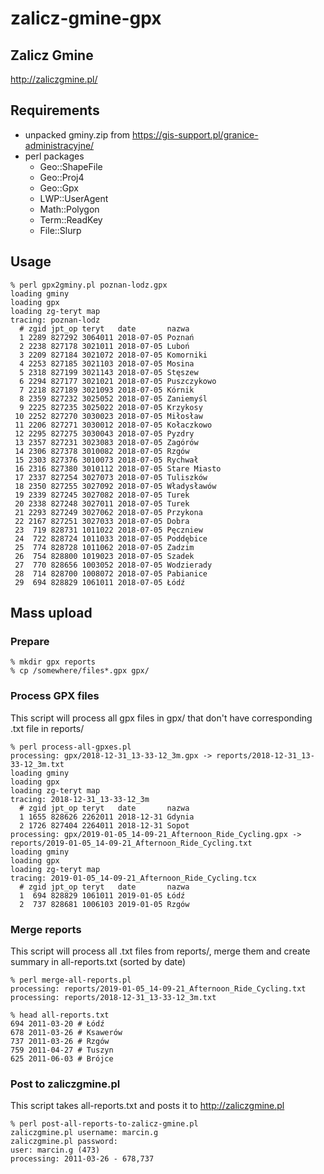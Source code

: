 # zalicz-gmine-gpx

## Zalicz Gmine
http://zaliczgmine.pl/

## Requirements

* unpacked gminy.zip from https://gis-support.pl/granice-administracyjne/
* perl packages
    * Geo::ShapeFile 
    * Geo::Proj4
    * Geo::Gpx
    * LWP::UserAgent
    * Math::Polygon
    * Term::ReadKey
    * File::Slurp 

## Usage

```
% perl gpx2gminy.pl poznan-lodz.gpx
loading gminy
loading gpx
loading zg-teryt map
tracing: poznan-lodz
  # zgid jpt_op teryt   date       nazwa
  1 2289 827292 3064011 2018-07-05 Poznań
  2 2238 827178 3021011 2018-07-05 Luboń
  3 2209 827184 3021072 2018-07-05 Komorniki
  4 2253 827185 3021103 2018-07-05 Mosina
  5 2318 827199 3021143 2018-07-05 Stęszew
  6 2294 827177 3021021 2018-07-05 Puszczykowo
  7 2218 827189 3021093 2018-07-05 Kórnik
  8 2359 827232 3025052 2018-07-05 Zaniemyśl
  9 2225 827235 3025022 2018-07-05 Krzykosy
 10 2252 827270 3030023 2018-07-05 Miłosław
 11 2206 827271 3030012 2018-07-05 Kołaczkowo
 12 2295 827275 3030043 2018-07-05 Pyzdry
 13 2357 827231 3023083 2018-07-05 Zagórów
 14 2306 827378 3010082 2018-07-05 Rzgów
 15 2303 827376 3010073 2018-07-05 Rychwał
 16 2316 827380 3010112 2018-07-05 Stare Miasto
 17 2337 827254 3027073 2018-07-05 Tuliszków
 18 2350 827255 3027092 2018-07-05 Władysławów
 19 2339 827245 3027082 2018-07-05 Turek
 20 2338 827248 3027011 2018-07-05 Turek
 21 2293 827249 3027062 2018-07-05 Przykona
 22 2167 827251 3027033 2018-07-05 Dobra
 23  719 828731 1011022 2018-07-05 Pęczniew
 24  722 828724 1011033 2018-07-05 Poddębice
 25  774 828728 1011062 2018-07-05 Zadzim
 26  754 828800 1019023 2018-07-05 Szadek
 27  770 828656 1003052 2018-07-05 Wodzierady
 28  714 828700 1008072 2018-07-05 Pabianice
 29  694 828829 1061011 2018-07-05 Łódź
```

## Mass upload

### Prepare
```
% mkdir gpx reports
% cp /somewhere/files*.gpx gpx/
```

### Process GPX files
This script will process all gpx files in gpx/ that don't have corresponding .txt file in reports/
```
% perl process-all-gpxes.pl
processing: gpx/2018-12-31_13-33-12_3m.gpx -> reports/2018-12-31_13-33-12_3m.txt
loading gminy
loading gpx
loading zg-teryt map
tracing: 2018-12-31_13-33-12_3m
  # zgid jpt_op teryt   date       nazwa
  1 1655 828626 2262011 2018-12-31 Gdynia
  2 1726 827404 2264011 2018-12-31 Sopot
processing: gpx/2019-01-05_14-09-21_Afternoon_Ride_Cycling.gpx -> reports/2019-01-05_14-09-21_Afternoon_Ride_Cycling.txt
loading gminy
loading gpx
loading zg-teryt map
tracing: 2019-01-05_14-09-21_Afternoon_Ride_Cycling.tcx
  # zgid jpt_op teryt   date       nazwa
  1  694 828829 1061011 2019-01-05 Łódź
  2  737 828681 1006103 2019-01-05 Rzgów
```

### Merge reports
This script will process all .txt files from reports/, merge them and create summary in all-reports.txt (sorted by date)
```
% perl merge-all-reports.pl
processing: reports/2019-01-05_14-09-21_Afternoon_Ride_Cycling.txt
processing: reports/2018-12-31_13-33-12_3m.txt

% head all-reports.txt
694 2011-03-20 # Łódź
678 2011-03-26 # Ksawerów
737 2011-03-26 # Rzgów
759 2011-04-27 # Tuszyn
625 2011-06-03 # Brójce
```

### Post to zaliczgmine.pl
This script takes all-reports.txt and posts it to http://zaliczgmine.pl
```
% perl post-all-reports-to-zalicz-gmine.pl
zaliczgmine.pl username: marcin.g
zaliczgmine.pl password: 
user: marcin.g (473)
processing: 2011-03-26 - 678,737
```
